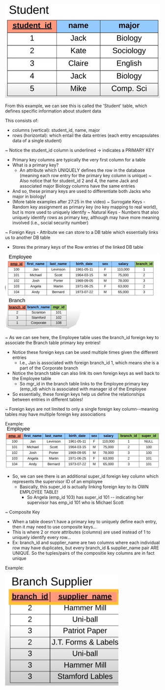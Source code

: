 <img src = "Images/Student-Table-Example.PNG">

From this example, we can see this is called the 'Student' table, which defines specific information about student data

This consists of:
  - columns (vertical): student_id, name, major 
  - rows (horizontal): which entail the data entries (each entry encapsulates data of a single student)

~ Notice the student_id column is underlined -> indicates a PRIMARY KEY
  - Primary key columns are typically the very first column for a table
  - What is a primary key?
    - An attribute which UNIQUELY defines the row in the database (meaning each row entry for the primary key column is unique)
~ Also notice that for student_id 2 and 4, the name Jack and associated major Biology columns have the same entries
  - And so, these primary keys are used to differentiate both Jacks who major in biology!
  - (More table examples after 27:25 in the video)
~ Surrogate Keys - Random key assignment as primary key (no key mapping to real world), but is more used to uniquely identify 
~ Natural Keys - Numbers that also uniquely identify rows as primary key, although may have more meaning involved (i.e., social security number)

~ Foreign Keys - Attribute we can store to a DB table which essentially links us to another DB table
  - Stores the primary keys of the Row entries of the linked DB table

<img src = "Images/Foreign-Key-Example.PNG">

~ As we can see here, the Employee table uses the branch_id foreign key to associate the Branch table primary key entries!
  - Notice these foreign keys can be used multiple times given the different entries
    - I.e., Jan is associated with foreign branch_id 1, which means she is a part of the Corporate branch
  - Notice the branch table can also link its own foreign keys as well back to the Employee table
    - So mgr_id in the branch table links to the Employee primary key (emp_id) which is associated with manager id of the Employee
  - So essentially, these foreign keys help us define the relationships between entries in different tables!

~ Foreign keys are not limited to only a single foreign key column--meaning tables may have multiple foreign key associations

Example:
<img src = "Images/Multiple-Foreign-Key-Example.PNG">

- So, we can see there is an additional super_id foreign key column which represents the supervisor ID of an employee
  - Basically, this super_id is actually linking foreign key to its OWN EMPLOYEE TABLE!
    - So Angela (emp_id 103) has super_id 101 -- indicating her supervisor has emp_id 101 who is Michael Scott 

~ Composite Key
  - When a table doesn't have a primary key to uniquely define each entry, then it may need to use composite keys...
  - This is where 2 or more attributes (columns) are used instead of 1 to uniquely identify every row...
  - Ex: branch_id and supplier_name are two columns where each individual row may have duplicates, but every branch_id & supplier_name pair ARE UNIQUE. So the tuples/pairs of the compositie key columns are in fact unique
  
Example:

<img src = "Images/Composite-Key-Example.PNG">



